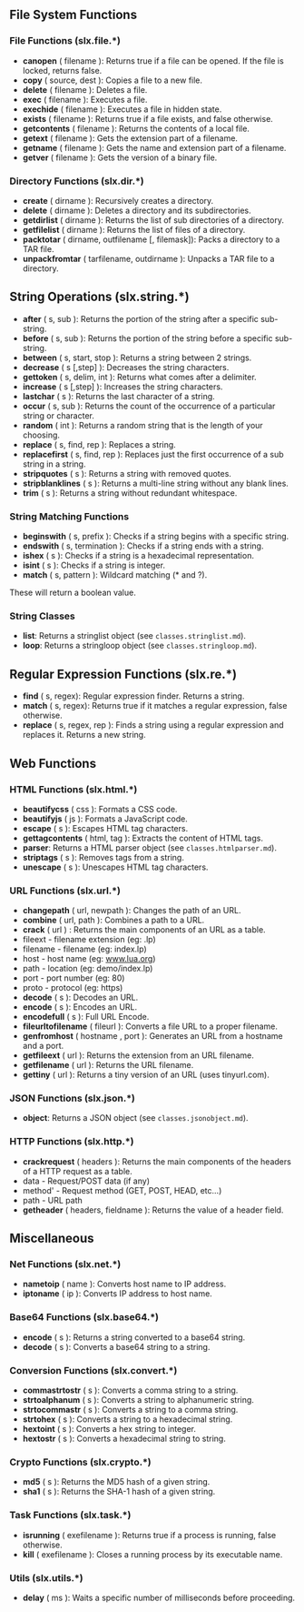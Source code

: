 ## File System Functions

### File Functions (slx.file.*)

* **canopen** ( filename ): Returns true if a file can be opened. If the file is locked, returns false.
* **copy** ( source, dest ): Copies a file to a new file.
* **delete** ( filename ): Deletes a file.
* **exec** ( filename ): Executes a file.
* **exechide** ( filename ): Executes a file in hidden state.
* **exists** ( filename ): Returns true if a file exists, and false otherwise.
* **getcontents** ( filename ): Returns the contents of a local file.
* **getext** ( filename ): Gets the extension part of a filename.
* **getname** ( filename ): Gets the name and extension part of a filename.
* **getver** ( filename ): Gets the version of a binary file.

### Directory Functions (slx.dir.*)

* **create** ( dirname ): Recursively creates a directory.
* **delete** ( dirname ): Deletes a directory and its subdirectories.
* **getdirlist** ( dirname ): Returns the list of sub directories of a directory.
* **getfilelist** ( dirname ): Returns the list of files of a directory.
* **packtotar** ( dirname, outfilename [, filemask]): Packs a directory to a TAR file.
* **unpackfromtar** ( tarfilename, outdirname ): Unpacks a TAR file to a directory.

## String Operations (slx.string.*)

* **after** ( s, sub ): Returns the portion of the string after a specific sub-string.
* **before** ( s, sub ): Returns the portion of the string before a specific sub-string.
* **between** ( s, start, stop ): Returns a string between 2 strings.
* **decrease** ( s [,step] ): Decreases the string characters.
* **gettoken** ( s, delim, int ): Returns what comes after a delimiter.
* **increase** ( s [,step] ): Increases the string characters.
* **lastchar** ( s ): Returns the last character of a string.
* **occur** ( s, sub ): Returns the count of the occurrence of a particular string or character.
* **random** ( int ): Returns a random string that is the length of your choosing.
* **replace** ( s, find, rep ): Replaces a string.
* **replacefirst** ( s, find, rep ): Replaces just the first occurrence of a sub string in a string.
* **stripquotes** ( s ): Returns a string with removed quotes.
* **stripblanklines** ( s ): Returns a multi-line string without any blank lines.
* **trim** ( s ): Returns a string without redundant whitespace.

### String Matching Functions

* **beginswith** ( s, prefix ): Checks if a string begins with a specific string.
* **endswith** ( s, termination ): Checks if a string ends with a string.
* **ishex** ( s ): Checks if a string is a hexadecimal representation.
* **isint** ( s ): Checks if a string is integer.
* **match** ( s, pattern ): Wildcard matching (* and ?).

These will return a boolean value.

### String Classes

* **list**: Returns a stringlist object (see `classes.stringlist.md`).
* **loop**: Returns a stringloop object (see `classes.stringloop.md`).

## Regular Expression Functions (slx.re.*)

* **find** ( s, regex): Regular expression finder. Returns a string.
* **match** ( s, regex): Returns true if it matches a regular expression, false otherwise.
* **replace** ( s, regex, rep ): Finds a string using a regular expression and replaces it. Returns a new string.

## Web Functions

### HTML Functions (slx.html.*)

* **beautifycss** ( css ): Formats a CSS code.
* **beautifyjs** ( js ): Formats a JavaScript code.
* **escape** ( s ): Escapes HTML tag characters.
* **gettagcontents** ( html, tag ): Extracts the content of HTML tags.
* **parser**: Returns a HTML parser object (see `classes.htmlparser.md`).
* **striptags** ( s ): Removes tags from a string.
* **unescape** ( s ): Unescapes HTML tag characters.

### URL Functions (slx.url.*)

* **changepath** ( url, newpath ): Changes the path of an URL.
* **combine** ( url, path ): Combines a path to a URL.
* **crack** ( url ) : Returns the main components of an URL as a table.
 * fileext - filename extension (eg: .lp)
 * filename - filename (eg: index.lp)
 * host - host name (eg: www.lua.org)
 * path - location (eg: demo/index.lp)
 * port - port number (eg: 80)
 * proto - protocol (eg: https)
* **decode** ( s ): Decodes an URL.
* **encode** ( s ): Encodes an URL.
* **encodefull** ( s ): Full URL Encode.
* **fileurltofilename** ( fileurl ): Converts a file URL to a proper filename.
* **genfromhost** ( hostname , port ): Generates an URL from a hostname and a port.
* **getfileext** ( url ): Returns the extension from an URL filename.
* **getfilename** ( url ): Returns the URL filename.
* **gettiny** ( url ): Returns a tiny version of an URL (uses tinyurl.com).

### JSON Functions (slx.json.*)

* **object**: Returns a JSON object (see `classes.jsonobject.md`).

### HTTP Functions (slx.http.*)

* **crackrequest** ( headers ): Returns the main components of the headers of a HTTP request as a table.
 * data - Request/POST data (if any)
 * method' - Request method (GET, POST, HEAD, etc...)
 * path - URL path
* **getheader** ( headers, fieldname ): Returns the value of a header field.

## Miscellaneous

### Net Functions (slx.net.*)

* **nametoip** ( name ): Converts host name to IP address.
* **iptoname** ( ip ): Converts IP address to host name.

### Base64 Functions (slx.base64.*)

* **encode** ( s ): Returns a string converted to a base64 string.
* **decode** ( s ): Converts a base64 string to a string.

### Conversion Functions (slx.convert.*)

* **commastrtostr** ( s ): Converts a comma string to a string.
* **strtoalphanum** ( s ): Converts a string to alphanumeric string.
* **strtocommastr** ( s ): Converts a string to a comma string.
* **strtohex** ( s ): Converts a string to a hexadecimal string.
* **hextoint** ( s ): Converts a hex string to integer.
* **hextostr** ( s ): Converts a hexadecimal string to string.

### Crypto Functions (slx.crypto.*)

* **md5** ( s ): Returns the MD5 hash of a given string.
* **sha1** ( s ): Returns the SHA-1 hash of a given string.

### Task Functions (slx.task.*)

* **isrunning** ( exefilename ): Returns true if a process is running, false otherwise.
* **kill** ( exefilename ): Closes a running process by its executable name.

### Utils (slx.utils.*)

* **delay** ( ms ): Waits a specific number of milliseconds before proceeding.
